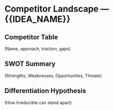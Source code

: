# Competitor Landscape — {{IDEA_NAME}}

## Competitor Table
(Name, approach, traction, gaps)

## SWOT Summary
(Strengths, Weaknesses, Opportunities, Threats)

## Differentiation Hypothesis
(How Irreducible can stand apart)

